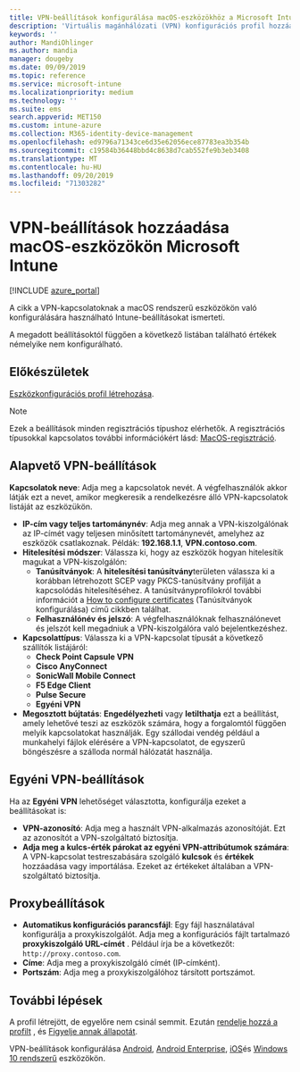 ```yaml
---
title: VPN-beállítások konfigurálása macOS-eszközökhöz a Microsoft Intune-Azure-ban | Microsoft Docs
description: 'Virtuális magánhálózati (VPN) konfigurációs profil hozzáadása vagy létrehozása, beleértve a kapcsolat részleteit, a megosztott bújtatást, az egyéni VPN-beállításokat az azonosítóval, a kulcs-érték párokkal, a proxy beállításait konfigurációs parancsfájllal, IP-címmel vagy teljes tartománynévvel, valamint a TCP-portot a következőben: Microsoft Intune macOS rendszerű eszközökön.'
keywords: ''
author: MandiOhlinger
ms.author: mandia
manager: dougeby
ms.date: 09/09/2019
ms.topic: reference
ms.service: microsoft-intune
ms.localizationpriority: medium
ms.technology: ''
ms.suite: ems
search.appverid: MET150
ms.custom: intune-azure
ms.collection: M365-identity-device-management
ms.openlocfilehash: ed9796a71343ce6d35e62056ece87783ea3b354b
ms.sourcegitcommit: c19584b36448bbd4c8638d7cab552fe9b3eb3408
ms.translationtype: MT
ms.contentlocale: hu-HU
ms.lasthandoff: 09/20/2019
ms.locfileid: "71303282"
---
```

# <a name="add-vpn-settings-on-macos-devices-in-microsoft-intune"></a>VPN-beállítások hozzáadása macOS-eszközökön Microsoft Intune

[!INCLUDE [azure_portal](./includes/azure_portal.md)]

A cikk a VPN-kapcsolatoknak a macOS rendszerű eszközökön való konfigurálására használható Intune-beállításokat ismerteti.

A megadott beállításoktól függően a következő listában található értékek némelyike nem konfigurálható.

## <a name="before-you-begin"></a>Előkészületek

[Eszközkonfigurációs profil létrehozása](vpn-settings-configure.md).

> [!NOTE]
> Ezek a beállítások minden regisztrációs típushoz elérhetők. A regisztrációs típusokkal kapcsolatos további információkért lásd: [MacOS-regisztráció](macos-enroll.md).

## <a name="base-vpn-settings"></a>Alapvető VPN-beállítások

**Kapcsolatok neve**: Adja meg a kapcsolatok nevét. A végfelhasználók akkor látják ezt a nevet, amikor megkeresik a rendelkezésre álló VPN-kapcsolatok listáját az eszközükön.
- **IP-cím vagy teljes tartománynév**: Adja meg annak a VPN-kiszolgálónak az IP-címét vagy teljesen minősített tartománynevét, amelyhez az eszközök csatlakoznak. Példák: **192.168.1.1**, **VPN.contoso.com**.
- **Hitelesítési módszer**: Válassza ki, hogy az eszközök hogyan hitelesítik magukat a VPN-kiszolgálón:
  - **Tanúsítványok**: A **hitelesítési tanúsítvány**területen válassza ki a korábban létrehozott SCEP vagy PKCS-tanúsítvány profilját a kapcsolódás hitelesítéséhez. A tanúsítványprofilokról további információt a [How to configure certificates](certificates-configure.md) (Tanúsítványok konfigurálása) című cikkben találhat.
  - **Felhasználónév és jelszó**: A végfelhasználóknak felhasználónevet és jelszót kell megadniuk a VPN-kiszolgálóra való bejelentkezéshez.
- **Kapcsolattípus**: Válassza ki a VPN-kapcsolat típusát a következő szállítók listájáról:
  - **Check Point Capsule VPN**
  - **Cisco AnyConnect**
  - **SonicWall Mobile Connect**
  - **F5 Edge Client**
  - **Pulse Secure**
  - **Egyéni VPN**
- **Megosztott bújtatás**: **Engedélyezheti** vagy **letilthatja** ezt a beállítást, amely lehetővé teszi az eszközök számára, hogy a forgalomtól függően melyik kapcsolatokat használják. Egy szállodai vendég például a munkahelyi fájlok elérésére a VPN-kapcsolatot, de egyszerű böngészésre a szálloda normál hálózatát használja.

<!--- **Per-app VPN** - Select this option if you want to associate this VPN connection with an iOS or macOS app so that the connection will be opened when the app is run. You can associate the VPN profile with an app when you assign the software. For more information, see [How to assign and monitor apps](apps-deploy.md). --->

## <a name="custom-vpn-settings"></a>Egyéni VPN-beállítások

Ha az **Egyéni VPN** lehetőséget választotta, konfigurálja ezeket a beállításokat is:

- **VPN-azonosító**: Adja meg a használt VPN-alkalmazás azonosítóját. Ezt az azonosítót a VPN-szolgáltató biztosítja.
- **Adja meg a kulcs-érték párokat az egyéni VPN-attribútumok számára**: A VPN-kapcsolat testreszabására szolgáló **kulcsok** és **értékek** hozzáadása vagy importálása. Ezeket az értékeket általában a VPN-szolgáltató biztosítja.

## <a name="proxy-settings"></a>Proxybeállítások

- **Automatikus konfigurációs parancsfájl**: Egy fájl használatával konfigurálja a proxykiszolgálót. Adja meg a konfigurációs fájlt tartalmazó **proxykiszolgáló URL-címét** . Például írja be a következőt: `http://proxy.contoso.com`.
- **Címe**: Adja meg a proxykiszolgáló címét (IP-címként).
- **Portszám**: Adja meg a proxykiszolgálóhoz társított portszámot.

## <a name="next-steps"></a>További lépések

A profil létrejött, de egyelőre nem csinál semmit. Ezután [rendelje hozzá a profilt](device-profile-assign.md) , és [Figyelje annak állapotát](device-profile-monitor.md).

VPN-beállítások konfigurálása [Android](vpn-settings-android.md), [Android Enterprise](vpn-settings-android-enterprise.md), [iOS](vpn-settings-ios.md)és [Windows 10 rendszerű](vpn-settings-windows-10.md) eszközökön.

